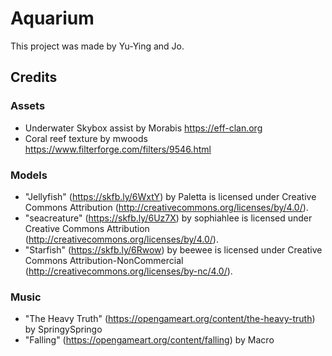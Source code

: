 # Aquarium
This project was made by Yu-Ying and Jo.

## Credits
### Assets
- Underwater Skybox assist by Morabis https://eff-clan.org
- Coral reef texture by mwoods https://www.filterforge.com/filters/9546.html
### Models
- "Jellyfish" (https://skfb.ly/6WxtY) by Paletta is licensed under Creative Commons Attribution (http://creativecommons.org/licenses/by/4.0/).
- "seacreature" (https://skfb.ly/6Uz7X) by sophiahlee is licensed under Creative Commons Attribution (http://creativecommons.org/licenses/by/4.0/).
- "Starfish" (https://skfb.ly/6Rwow) by beewee is licensed under Creative Commons Attribution-NonCommercial (http://creativecommons.org/licenses/by-nc/4.0/).
### Music
- "The Heavy Truth" (https://opengameart.org/content/the-heavy-truth) by SpringySpringo
- "Falling" (https://opengameart.org/content/falling) by Macro
